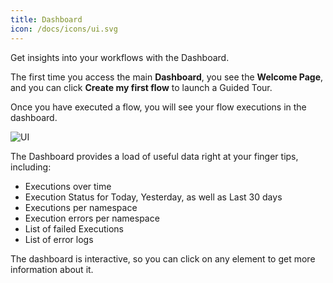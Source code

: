 ```yaml
---
title: Dashboard
icon: /docs/icons/ui.svg
---
```


Get insights into your workflows with the Dashboard.

The first time you access the main **Dashboard**, you see the **Welcome Page**, and you can click **Create my first flow** to launch a Guided Tour.

Once you have executed a flow, you will see your flow executions in the dashboard.

![UI](/docs/user-interface-guide/03-Homepage.png)

The Dashboard provides a load of useful data right at your finger tips, including:
- Executions over time
- Execution Status for Today, Yesterday, as well as Last 30 days
- Executions per namespace
- Execution errors per namespace
- List of failed Executions
- List of error logs

The dashboard is interactive, so you can click on any element to get more information about it.
